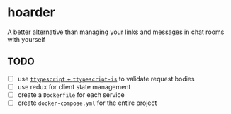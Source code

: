 # hoarder
A better alternative than managing your links and messages in chat rooms with yourself

## TODO

- [ ] use [`ttypescript` + `ttypescript-is`](https://stackoverflow.com/a/60824562) to validate request bodies
- [ ] use redux for client state management
- [ ] create a `Dockerfile` for each service
- [ ] create `docker-compose.yml` for the entire project